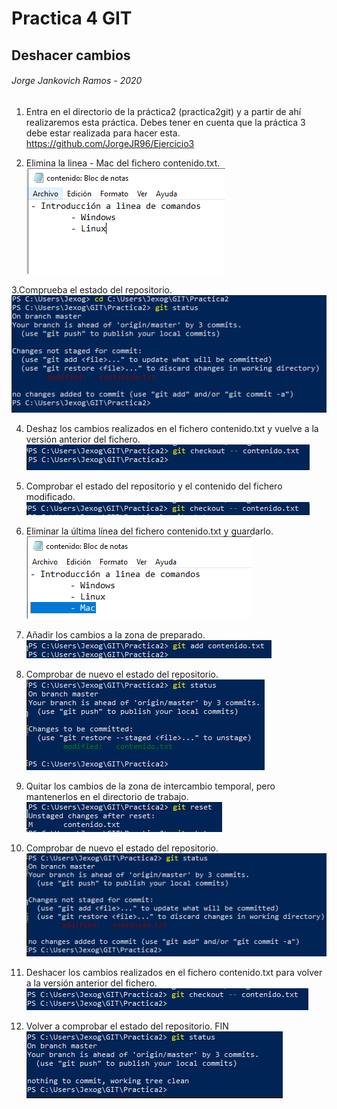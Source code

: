 #    Practica 4 GIT
##  Deshacer cambios

######   Jorge Jankovich Ramos - 2020

1. Entra en el directorio de la práctica2 (practica2git) y a partir de ahí realizaremos esta práctica. Debes tener en cuenta que la práctica 3 debe estar realizada para hacer esta.<br>
https://github.com/JorgeJR96/Ejercicio3

2. Elimina la linea - Mac del fichero contenido.txt.<br>
![](img/Captura1.PNG)

3.Comprueba el estado del repositorio.<br>
![](img/Captura2.PNG)

4. Deshaz los cambios realizados en el fichero contenido.txt y vuelve a la versión anterior del fichero.<br>
![](img/Captura3.PNG)

5. Comprobar el estado del repositorio y el contenido del fichero modificado.<br>
![](img/Captura4.PNG)

6. Eliminar la última línea del fichero contenido.txt y guardarlo.<br>
![](img/Captura6.PNG)

7. Añadir los cambios a la zona de preparado.<br>
![](img/Captura7.PNG)

8. Comprobar de nuevo el estado del repositorio.<br>
![](img/Captura8.PNG)

9. Quitar los cambios de la zona de intercambio temporal, pero mantenerlos en el directorio de trabajo.<br>
![](img/Captura9.PNG)

10. Comprobar de nuevo el estado del repositorio.<br>
![](img/Captura10.PNG)

11. Deshacer los cambios realizados en el fichero contenido.txt para volver a la versión anterior del fichero.<br>
![](img/Captura11.PNG)

12. Volver a comprobar el estado del repositorio. FIN<br>
![](img/Captura12.PNG)